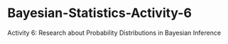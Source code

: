 # Bayesian-Statistics-Activity-6
Activity 6: Research about Probability Distributions in Bayesian Inference
